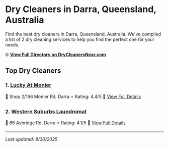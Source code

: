 # Dry Cleaners in Darra, Queensland, Australia

Find the best dry cleaners in Darra, Queensland, Australia. We've compiled a list of 2 dry cleaning services to help you find the perfect one for your needs.

🌐 **[View Full Directory on DryCleanersNear.com](https://drycleanersnear.com/city/Australia/Queensland/Darra)**

## Top Dry Cleaners

### 1. [Lucky At Monier](https://drycleanersnear.com/dryCleaner/68aa739b39cc7c0899005c7b/lucky-at-monier)
📍 Shop 2/166 Monier Rd, Darra
⭐ Rating: 4.4/5
🔗 [View Full Details](https://drycleanersnear.com/dryCleaner/68aa739b39cc7c0899005c7b/lucky-at-monier)

### 2. [Western Suburbs Laundromat](https://drycleanersnear.com/dryCleaner/68aa73c339cc7c0899005e1e/western-suburbs-laundromat)
📍 66 Ashridge Rd, Darra
⭐ Rating: 4.1/5
🔗 [View Full Details](https://drycleanersnear.com/dryCleaner/68aa73c339cc7c0899005e1e/western-suburbs-laundromat)


---

*Last updated: 8/30/2025*
